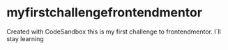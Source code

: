 # myfirstchallengefrontendmentor
Created with CodeSandbox
this is my first challenge to frontendmentor.
I`ll stay learning
